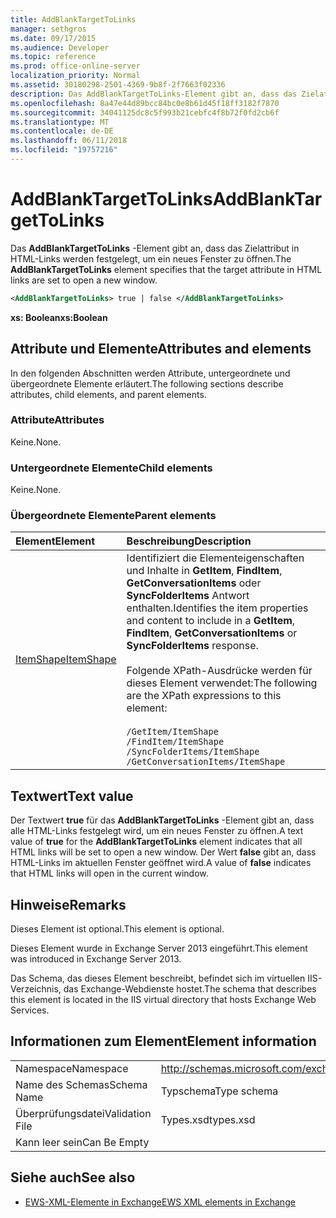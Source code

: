 ```yaml
---
title: AddBlankTargetToLinks
manager: sethgros
ms.date: 09/17/2015
ms.audience: Developer
ms.topic: reference
ms.prod: office-online-server
localization_priority: Normal
ms.assetid: 30180298-2501-4369-9b8f-2f7663f02336
description: Das AddBlankTargetToLinks-Element gibt an, dass das Zielattribut in HTML-Links werden festgelegt, um ein neues Fenster zu öffnen.
ms.openlocfilehash: 8a47e44d89bcc84bc0e8b61d45f18ff3182f7870
ms.sourcegitcommit: 34041125dc8c5f993b21cebfc4f8b72f0fd2cb6f
ms.translationtype: MT
ms.contentlocale: de-DE
ms.lasthandoff: 06/11/2018
ms.locfileid: "19757216"
---
```

# <a name="addblanktargettolinks"></a><span data-ttu-id="1f60e-103">AddBlankTargetToLinks</span><span class="sxs-lookup"><span data-stu-id="1f60e-103">AddBlankTargetToLinks</span></span>

<span data-ttu-id="1f60e-104">Das **AddBlankTargetToLinks** -Element gibt an, dass das Zielattribut in HTML-Links werden festgelegt, um ein neues Fenster zu öffnen.</span><span class="sxs-lookup"><span data-stu-id="1f60e-104">The **AddBlankTargetToLinks** element specifies that the target attribute in HTML links are set to open a new window.</span></span> 
  
```XML
<AddBlankTargetToLinks> true | false </AddBlankTargetToLinks>
```

<span data-ttu-id="1f60e-105">**xs: Boolean**</span><span class="sxs-lookup"><span data-stu-id="1f60e-105">**xs:Boolean**</span></span>

## <a name="attributes-and-elements"></a><span data-ttu-id="1f60e-106">Attribute und Elemente</span><span class="sxs-lookup"><span data-stu-id="1f60e-106">Attributes and elements</span></span>

<span data-ttu-id="1f60e-107">In den folgenden Abschnitten werden Attribute, untergeordnete und übergeordnete Elemente erläutert.</span><span class="sxs-lookup"><span data-stu-id="1f60e-107">The following sections describe attributes, child elements, and parent elements.</span></span>
  
### <a name="attributes"></a><span data-ttu-id="1f60e-108">Attribute</span><span class="sxs-lookup"><span data-stu-id="1f60e-108">Attributes</span></span>

<span data-ttu-id="1f60e-109">Keine.</span><span class="sxs-lookup"><span data-stu-id="1f60e-109">None.</span></span>
  
### <a name="child-elements"></a><span data-ttu-id="1f60e-110">Untergeordnete Elemente</span><span class="sxs-lookup"><span data-stu-id="1f60e-110">Child elements</span></span>

<span data-ttu-id="1f60e-111">Keine.</span><span class="sxs-lookup"><span data-stu-id="1f60e-111">None.</span></span>
  
### <a name="parent-elements"></a><span data-ttu-id="1f60e-112">Übergeordnete Elemente</span><span class="sxs-lookup"><span data-stu-id="1f60e-112">Parent elements</span></span>

|<span data-ttu-id="1f60e-113">**Element**</span><span class="sxs-lookup"><span data-stu-id="1f60e-113">**Element**</span></span>|<span data-ttu-id="1f60e-114">**Beschreibung**</span><span class="sxs-lookup"><span data-stu-id="1f60e-114">**Description**</span></span>|
|:-----|:-----|
|[<span data-ttu-id="1f60e-115">ItemShape</span><span class="sxs-lookup"><span data-stu-id="1f60e-115">ItemShape</span></span>](itemshape.md) <br/> | <span data-ttu-id="1f60e-116">Identifiziert die Elementeigenschaften und Inhalte in **GetItem**, **FindItem**, **GetConversationItems** oder **SyncFolderItems** Antwort enthalten.</span><span class="sxs-lookup"><span data-stu-id="1f60e-116">Identifies the item properties and content to include in a **GetItem**, **FindItem**, **GetConversationItems** or **SyncFolderItems** response.</span></span><br/><br/>  <span data-ttu-id="1f60e-117">Folgende XPath-Ausdrücke werden für dieses Element verwendet:</span><span class="sxs-lookup"><span data-stu-id="1f60e-117">The following are the XPath expressions to this element:</span></span><br/><br/>  `/GetItem/ItemShape` <br/>  `/FindItem/ItemShape` <br/>  `/SyncFolderItems/ItemShape` <br/>  `/GetConversationItems/ItemShape` <br/> |
   
## <a name="text-value"></a><span data-ttu-id="1f60e-118">Textwert</span><span class="sxs-lookup"><span data-stu-id="1f60e-118">Text value</span></span>

<span data-ttu-id="1f60e-119">Der Textwert **true** für das **AddBlankTargetToLinks** -Element gibt an, dass alle HTML-Links festgelegt wird, um ein neues Fenster zu öffnen.</span><span class="sxs-lookup"><span data-stu-id="1f60e-119">A text value of **true** for the **AddBlankTargetToLinks** element indicates that all HTML links will be set to open a new window.</span></span> <span data-ttu-id="1f60e-120">Der Wert **false** gibt an, dass HTML-Links im aktuellen Fenster geöffnet wird.</span><span class="sxs-lookup"><span data-stu-id="1f60e-120">A value of **false** indicates that HTML links will open in the current window.</span></span> 
  
## <a name="remarks"></a><span data-ttu-id="1f60e-121">Hinweise</span><span class="sxs-lookup"><span data-stu-id="1f60e-121">Remarks</span></span>

<span data-ttu-id="1f60e-122">Dieses Element ist optional.</span><span class="sxs-lookup"><span data-stu-id="1f60e-122">This element is optional.</span></span>
  
<span data-ttu-id="1f60e-123">Dieses Element wurde in Exchange Server 2013 eingeführt.</span><span class="sxs-lookup"><span data-stu-id="1f60e-123">This element was introduced in Exchange Server 2013.</span></span>
  
<span data-ttu-id="1f60e-124">Das Schema, das dieses Element beschreibt, befindet sich im virtuellen IIS-Verzeichnis, das Exchange-Webdienste hostet.</span><span class="sxs-lookup"><span data-stu-id="1f60e-124">The schema that describes this element is located in the IIS virtual directory that hosts Exchange Web Services.</span></span>
  
## <a name="element-information"></a><span data-ttu-id="1f60e-125">Informationen zum Element</span><span class="sxs-lookup"><span data-stu-id="1f60e-125">Element information</span></span>

|||
|:-----|:-----|
|<span data-ttu-id="1f60e-126">Namespace</span><span class="sxs-lookup"><span data-stu-id="1f60e-126">Namespace</span></span>  <br/> |http://schemas.microsoft.com/exchange/services/2006/types  <br/> |
|<span data-ttu-id="1f60e-127">Name des Schemas</span><span class="sxs-lookup"><span data-stu-id="1f60e-127">Schema Name</span></span>  <br/> |<span data-ttu-id="1f60e-128">Typschema</span><span class="sxs-lookup"><span data-stu-id="1f60e-128">Type schema</span></span>  <br/> |
|<span data-ttu-id="1f60e-129">Überprüfungsdatei</span><span class="sxs-lookup"><span data-stu-id="1f60e-129">Validation File</span></span>  <br/> |<span data-ttu-id="1f60e-130">Types.xsd</span><span class="sxs-lookup"><span data-stu-id="1f60e-130">types.xsd</span></span>  <br/> |
|<span data-ttu-id="1f60e-131">Kann leer sein</span><span class="sxs-lookup"><span data-stu-id="1f60e-131">Can Be Empty</span></span>  <br/> ||
   
## <a name="see-also"></a><span data-ttu-id="1f60e-132">Siehe auch</span><span class="sxs-lookup"><span data-stu-id="1f60e-132">See also</span></span>

- [<span data-ttu-id="1f60e-133">EWS-XML-Elemente in Exchange</span><span class="sxs-lookup"><span data-stu-id="1f60e-133">EWS XML elements in Exchange</span></span>](ews-xml-elements-in-exchange.md)

